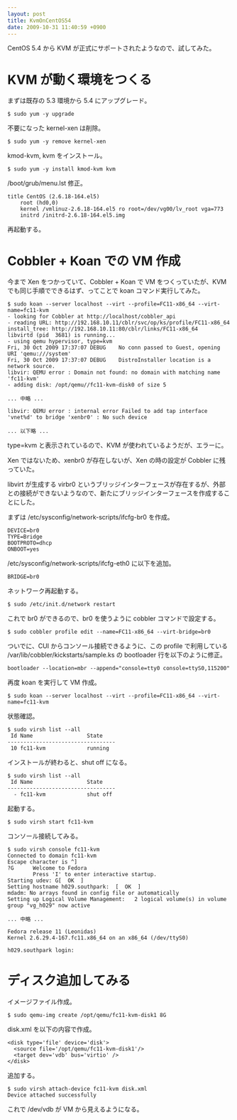 ```yaml
---
layout: post
title: KvmOnCentOS54
date: 2009-10-31 11:40:59 +0900
---
```



CentOS 5.4 から KVM が正式にサポートされたようなので、試してみた。

# KVM が動く環境をつくる


まずは既存の 5.3 環境から 5.4 にアップグレード。

	
	$ sudo yum -y upgrade
	

不要になった kernel-xen は削除。

	
	$ sudo yum -y remove kernel-xen
	

kmod-kvm, kvm をインストール。

	
	$ sudo yum -y install kmod-kvm kvm
	

/boot/grub/menu.lst 修正。

	
	title CentOS (2.6.18-164.el5)
		root (hd0,0)
		kernel /vmlinuz-2.6.18-164.el5 ro root=/dev/vg00/lv_root vga=773
		initrd /initrd-2.6.18-164.el5.img
	

再起動する。


# Cobbler + Koan での VM 作成

今まで Xen をつかっていて、Cobbler + Koan で VM をつくっていたが、KVM でも同じ手順でできるはず、ってことで koan コマンド実行してみた。

	
	$ sudo koan --server localhost --virt --profile=FC11-x86_64 --virt-name=fc11-kvm
	- looking for Cobbler at http://localhost/cobbler_api
	- reading URL: http://192.168.10.11/cblr/svc/op/ks/profile/FC11-x86_64
	install_tree: http://192.168.10.11:80/cblr/links/FC11-x86_64
	libvirtd (pid  3681) is running...
	- using qemu hypervisor, type=kvm
	Fri, 30 Oct 2009 17:37:07 DEBUG    No conn passed to Guest, opening URI 'qemu:///system'
	Fri, 30 Oct 2009 17:37:07 DEBUG    DistroInstaller location is a network source.
	libvir: QEMU error : Domain not found: no domain with matching name 'fc11-kvm'
	- adding disk: /opt/qemu//fc11-kvm-disk0 of size 5
	
	... 中略 ...
	
	libvir: QEMU error : internal error Failed to add tap interface 'vnet%d' to bridge 'xenbr0' : No such device
	
	... 以下略 ...
	

type=kvm と表示されているので、KVM が使われているようだが、エラーに。

Xen ではないため、xenbr0 が存在しないが、Xen の時の設定が Cobbler に残っていた。

libvirt が生成する virbr0 というブリッジインターフェースが存在するが、外部との接続ができないようなので、新たにブリッジインターフェースを作成することにした。

まずは /etc/sysconfig/network-scripts/ifcfg-br0 を作成。

	
	DEVICE=br0
	TYPE=Bridge
	BOOTPROTO=dhcp
	ONBOOT=yes
	

/etc/sysconfig/network-scripts/ifcfg-eth0 に以下を追加。

	
	BRIDGE=br0
	

ネットワーク再起動する。

	
	$ sudo /etc/init.d/network restart
	

これで br0 ができるので、br0 を使うように cobbler コマンドで設定する。

	
	$ sudo cobbler profile edit --name=FC11-x86_64 --virt-bridge=br0
	

ついでに、CUI からコンソール接続できるように、この profile で利用している /var/lib/cobbler/kickstarts/sample.ks の bootloader 行を以下のように修正。

	
	bootloader --location=mbr --append="console=tty0 console=ttyS0,115200"
	

再度 koan を実行して VM 作成。

	
	$ sudo koan --server localhost --virt --profile=FC11-x86_64 --virt-name=fc11-kvm
	

状態確認。

	
	$ sudo virsh list --all                                            
	 Id Name                 State
	----------------------------------
	 10 fc11-kvm             running
	

インストールが終わると、shut off になる。

	
	$ sudo virsh list --all
	 Id Name                 State
	----------------------------------
	  - fc11-kvm             shut off
	

起動する。

	
	$ sudo virsh start fc11-kvm
	

コンソール接続してみる。

	
	$ sudo virsh console fc11-kvm
	Connected to domain fc11-kvm
	Escape character is ^]
	?G		Welcome to Fedora 
			Press 'I' to enter interactive startup.
	Starting udev: G[  OK  ]
	Setting hostname h029.southpark:  [  OK  ]
	mdadm: No arrays found in config file or automatically
	Setting up Logical Volume Management:   2 logical volume(s) in volume group "vg_h029" now active
	
	... 中略 ...
	
	Fedora release 11 (Leonidas)
	Kernel 2.6.29.4-167.fc11.x86_64 on an x86_64 (/dev/ttyS0)
	
	h029.southpark login: 
	

# ディスク追加してみる

イメージファイル作成。

	
	$ sudo qemu-img create /opt/qemu/fc11-kvm-disk1 8G
	

disk.xml を以下の内容で作成。

	
	<disk type='file' device='disk'>
	  <source file='/opt/qemu/fc11-kvm-disk1'/>
	  <target dev='vdb' bus='virtio' />
	</disk>
	

追加する。

	
	$ sudo virsh attach-device fc11-kvm disk.xml
	Device attached successfully
	

これで /dev/vdb が VM から見えるようになる。
